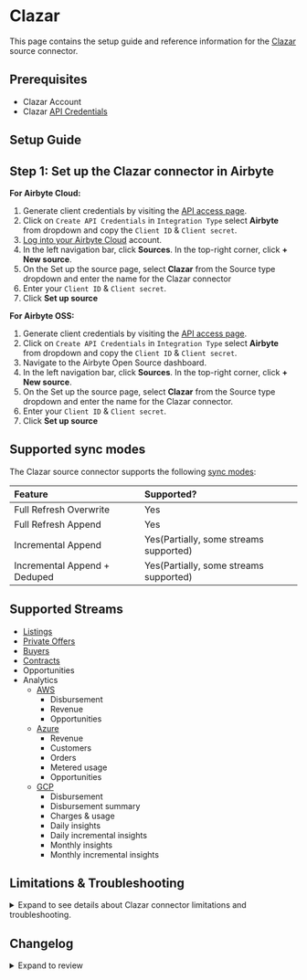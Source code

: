 # Clazar

<HideInUI>

This page contains the setup guide and reference information for the [Clazar](https://clazar.io/) source connector.

</HideInUI>

## Prerequisites

- Clazar Account
- Clazar [API Credentials](https://app.clazar.io/settings/api-access)

## Setup Guide

## Step 1: Set up the Clazar connector in Airbyte

<!-- env:cloud -->

**For Airbyte Cloud:**

1. Generate client credentials by visiting the [API access page](https://app.clazar.io/settings/api-access). 
2. Click on `Create API Credentials` in `Integration Type` select **Airbyte** from dropdown and copy the `Client ID` & `Client secret`. 
3. [Log into your Airbyte Cloud](https://cloud.airbyte.com/workspaces) account.
4. In the left navigation bar, click **Sources**. In the top-right corner, click **+ New source**.
5. On the Set up the source page, select **Clazar** from the Source type dropdown and enter the name for the Clazar connector
6. Enter your `Client ID` & `Client secret`. 
7. Click **Set up source**

<!-- /env:cloud -->

<!-- env:oss -->

**For Airbyte OSS:**

1. Generate client credentials by visiting the [API access page](https://app.clazar.io/settings/api-access).
2. Click on `Create API Credentials` in `Integration Type` select **Airbyte** from dropdown and copy the `Client ID` & `Client secret`.
3. Navigate to the Airbyte Open Source dashboard.
4. In the left navigation bar, click **Sources**. In the top-right corner, click **+ New source**.
5. On the Set up the source page, select **Clazar** from the Source type dropdown and enter the name for the Clazar connector.
6. Enter your `Client ID` & `Client secret`. 
7. Click **Set up source**

<!-- /env:oss -->

<HideInUI>

## Supported sync modes

The Clazar source connector supports the following [sync modes](https://docs.airbyte.com/using-airbyte/core-concepts/sync-modes/):

| Feature                      | Supported?                             |
|:-----------------------------|:---------------------------------------|
| Full Refresh Overwrite       | Yes                                    |
| Full Refresh Append          | Yes                                    |
| Incremental Append           | Yes(Partially, some streams supported) |
| Incremental Append + Deduped | Yes(Partially, some streams supported) |

## Supported Streams


- [Listings](https://developers.clazar.io/reference/get-listings)
- [Private Offers](https://developers.clazar.io/reference/get-private-offers)
- [Buyers](https://developers.clazar.io/reference/get-buyers)
- [Contracts](https://developers.clazar.io/reference/get-contracts-1)
- Opportunities
- Analytics
  - [AWS](https://developers.clazar.io/docs/aws-analytics)
    - Disbursement
    - Revenue
    - Opportunities
  - [Azure](https://developers.clazar.io/docs/analytics)
    - Revenue
    - Customers
    - Orders
    - Metered usage
    - Opportunities
  - [GCP](https://developers.clazar.io/docs/gcp-analytics)
    - Disbursement
    - Disbursement summary
    - Charges & usage
    - Daily insights
    - Daily incremental insights
    - Monthly insights
    - Monthly incremental insights

## Limitations & Troubleshooting

<details>
<summary>
Expand to see details about Clazar connector limitations and troubleshooting.
</summary>

### Connector limitations

#### Rate limiting

Clazar Analytics APIs has the rate limits of (30/minute) and for other APIs it's (120/minute), but the connector should not run into API limitations under normal usage.

Please [create an issue](https://github.com/airbytehq/airbyte/issues) if you see any rate limit issues that are not automatically retried successfully.

### Troubleshooting

- Check out common troubleshooting issues for the Clazar source connector on our [Airbyte Forum](https://github.com/airbytehq/airbyte/discussions).

</details>

## Changelog

<details>
  <summary>Expand to review</summary>

| Version | Date       | Pull Request                                             | Subject                                                                   |
|:--------|:-----------|:---------------------------------------------------------|:--------------------------------------------------------------------------|
| 0.4.8 | 2024-12-28 | [50473](https://github.com/airbytehq/airbyte/pull/50473) | Update dependencies |
| 0.4.7 | 2024-12-21 | [50214](https://github.com/airbytehq/airbyte/pull/50214) | Update dependencies |
| 0.4.6 | 2024-12-14 | [49570](https://github.com/airbytehq/airbyte/pull/49570) | Update dependencies |
| 0.4.5 | 2024-12-12 | [49009](https://github.com/airbytehq/airbyte/pull/49009) | Update dependencies |
| 0.4.4 | 2024-11-04 | [48187](https://github.com/airbytehq/airbyte/pull/48187) | Update dependencies |
| 0.4.3 | 2024-10-30 | [46949](https://github.com/airbytehq/airbyte/pull/46949) | Updated the logo |
| 0.4.2 | 2024-10-29 | [47843](https://github.com/airbytehq/airbyte/pull/47843) | Update dependencies |
| 0.4.1 | 2024-10-28 | [47598](https://github.com/airbytehq/airbyte/pull/47598) | Update dependencies |
| 0.4.0 | 2024-08-30 | [44855](https://github.com/airbytehq/airbyte/pull/44855) | Using incremental APIs for online data |
| 0.3.0 | 2024-08-21 | [44523](https://github.com/airbytehq/airbyte/pull/44523) | Refactor connector to manifest-only format |
| 0.2.6 | 2024-08-17 | [44217](https://github.com/airbytehq/airbyte/pull/44217) | Update dependencies |
| 0.2.5 | 2024-08-12 | [43768](https://github.com/airbytehq/airbyte/pull/43768) | Update dependencies |
| 0.2.4 | 2024-08-05 | [42851](https://github.com/airbytehq/airbyte/pull/42851) | Updated schema of Analytics AWS opportunities table |
| 0.2.3 | 2024-08-03 | [43155](https://github.com/airbytehq/airbyte/pull/43155) | Update dependencies |
| 0.2.2 | 2024-07-27 | [42617](https://github.com/airbytehq/airbyte/pull/42617) | Update dependencies |
| 0.2.1 | 2024-07-20 | [42315](https://github.com/airbytehq/airbyte/pull/42315) | Update dependencies |
| 0.2.0 | 2024-07-18 | [41657](https://github.com/airbytehq/airbyte/pull/41657) | removed redundant columns from streams, added documentation for analytics |
| 0.1.4 | 2024-07-13 | [41759](https://github.com/airbytehq/airbyte/pull/41759) | Update dependencies |
| 0.1.3 | 2024-07-10 | [41351](https://github.com/airbytehq/airbyte/pull/41351) | Update dependencies |
| 0.1.2 | 2024-07-09 | [41123](https://github.com/airbytehq/airbyte/pull/41123) | Update dependencies |
| 0.1.1 | 2024-07-06 | [40922](https://github.com/airbytehq/airbyte/pull/40922) | Update dependencies |
| 0.1.0 | 2024-07-02 | [40562](https://github.com/airbytehq/airbyte/pull/40562) | New Source: Clazar |

</details>

</HideInUI>
